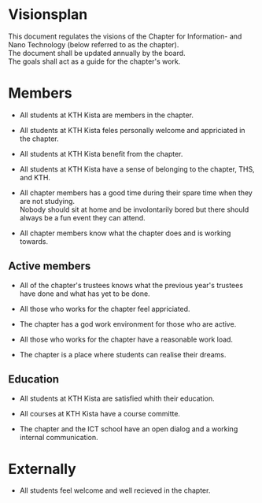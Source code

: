 # Visionsplan

This document regulates the visions of the Chapter for Information- and Nano Technology (below referred to as the chapter).  
The document shall be updated annually by the board.  
The goals shall act as a guide for the chapter's work.

# Members

- All students at KTH Kista are members in the chapter.

- All students at KTH Kista feles personally welcome and appriciated in the chapter.

- All students at KTH Kista benefit from the chapter.

- All students at KTH Kista have a sense of belonging to the chapter, THS, and KTH.

- All chapter members has a good time during their spare time when they are not studying.  
  Nobody should sit at home and be involontarily bored but there should always be a fun event they can attend.

- All chapter members know what the chapter does and is working towards.

## Active members

- All of the chapter's trustees knows what the previous year's trustees have done and what has yet to be done.

- All those who works for the chapter feel appriciated.

- The chapter has a god work environment for those who are active.

- All those who works for the chapter have a reasonable work load.

- The chapter is a place where students can realise their dreams.

## Education

- All students at KTH Kista are satisfied whith their education.

- All courses at KTH Kista have a course committe.

- The chapter and the ICT school have an open dialog and a working internal communication.

# Externally
- All students feel welcome and well recieved in the chapter.
